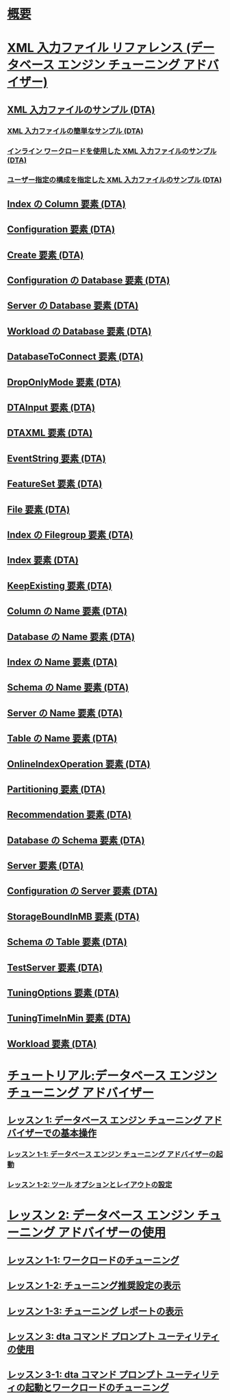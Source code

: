 # [概要](dta-utility.md)  
# [XML 入力ファイル リファレンス (データベース エンジン チューニング アドバイザー)](xml-input-file-reference-database-engine-tuning-advisor.md)  
## [XML 入力ファイルのサンプル (DTA)](xml-input-file-samples-dta.md)  
### [XML 入力ファイルの簡単なサンプル (DTA)](simple-xml-input-file-sample-dta.md)  
### [インライン ワークロードを使用した XML 入力ファイルのサンプル (DTA)](xml-input-file-sample-with-inline-workload-dta.md)  
### [ユーザー指定の構成を指定した XML 入力ファイルのサンプル (DTA)](xml-input-file-sample-with-user-specified-configuration-dta.md)  
## [Index の Column 要素 (DTA)](column-element-for-index-dta.md)  
## [Configuration 要素 (DTA)](configuration-element-dta.md)  
## [Create 要素 (DTA)](create-element-dta.md)  
## [Configuration の Database 要素 (DTA)](database-element-for-configuration-dta.md)  
## [Server の Database 要素 (DTA)](database-element-for-server-dta.md)  
## [Workload の Database 要素 (DTA)](database-element-for-workload-dta.md)  
## [DatabaseToConnect 要素 (DTA)](databasetoconnect-element-dta.md)  
## [DropOnlyMode 要素 (DTA)](droponlymode-element-dta.md)  
## [DTAInput 要素 (DTA)](dtainput-element-dta.md)  
## [DTAXML 要素 (DTA)](dtaxml-element-dta.md)  
## [EventString 要素 (DTA)](eventstring-element-dta.md)  
## [FeatureSet 要素 (DTA)](featureset-element-dta.md)  
## [File 要素 (DTA)](file-element-dta.md)  
## [Index の Filegroup 要素 (DTA)](filegroup-element-for-index-dta.md)  
## [Index 要素 (DTA)](index-element-dta.md)  
## [KeepExisting 要素 (DTA)](keepexisting-element-dta.md)  
## [Column の Name 要素 (DTA)](name-element-for-column-dta.md)  
## [Database の Name 要素 (DTA)](name-element-for-database-dta.md)  
## [Index の Name 要素 (DTA)](name-element-for-index-dta.md)  
## [Schema の Name 要素 (DTA)](name-element-for-schema-dta.md)  
## [Server の Name 要素 (DTA)](name-element-for-server-dta.md)  
## [Table の Name 要素 (DTA)](name-element-for-table-dta.md)  
## [OnlineIndexOperation 要素 (DTA)](onlineindexoperation-element-dta.md)  
## [Partitioning 要素 (DTA)](partitioning-element-dta.md)  
## [Recommendation 要素 (DTA)](recommendation-element-dta.md)  
## [Database の Schema 要素 (DTA)](schema-element-for-database-dta.md)  
## [Server 要素 (DTA)](server-element-dta.md)  
## [Configuration の Server 要素 (DTA)](server-element-for-configuration-dta.md)  
## [StorageBoundInMB 要素 (DTA)](storageboundinmb-element-dta.md)  
## [Schema の Table 要素 (DTA)](table-element-for-schema-dta.md)  
## [TestServer 要素 (DTA)](testserver-element-dta.md)  
## [TuningOptions 要素 (DTA)](tuningoptions-element-dta.md)  
## [TuningTimeInMin 要素 (DTA)](tuningtimeinmin-element-dta.md)  
## [Workload 要素 (DTA)](workload-element-dta.md)  

# [チュートリアル:データベース エンジン チューニング アドバイザー](tutorial-database-engine-tuning-advisor.md)  

## [レッスン 1: データベース エンジン チューニング アドバイザーでの基本操作](lesson-1-basic-navigation-in-database-engine-tuning-advisor.md)
### [レッスン 1-1: データベース エンジン チューニング アドバイザーの起動](lesson-1-1-launching-database-engine-tuning-advisor.md)
### [レッスン 1-2: ツール オプションとレイアウトの設定](lesson-1-2-setting-tool-options-and-layout.md)  

# [レッスン 2: データベース エンジン チューニング アドバイザーの使用](lesson-2-using-database-engine-tuning-advisor.md)  
## [レッスン 1-1: ワークロードのチューニング](lesson-1-1-tuning-a-workload.md)  
## [レッスン 1-2: チューニング推奨設定の表示](lesson-1-2-viewing-tuning-recommendations.md)  
## [レッスン 1-3: チューニング レポートの表示](lesson-1-3-viewing-tuning-reports.md)  

## [レッスン 3: dta コマンド プロンプト ユーティリティの使用](lesson-3-using-the-dta-command-prompt-utility.md)  
## [レッスン 3-1: dta コマンド プロンプト ユーティリティの起動とワークロードのチューニング](lesson-3-1-starting-the-dta-command-prompt-utility-and-tuning-a-workload.md)  



